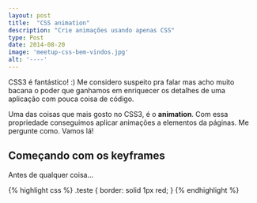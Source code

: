 ```yaml
---
layout: post
title:  "CSS animation"
description: "Crie animações usando apenas CSS"
type: Post
date: 2014-08-20
image: 'meetup-css-bem-vindos.jpg'
alt: '----'
---
```


CSS3 é fantástico! :) Me considero suspeito pra falar mas acho muito bacana o poder que ganhamos em enriquecer os detalhes de uma aplicação com pouca coisa de código.

Uma das coisas que mais gosto no CSS3, é o __animation__.  Com essa propriedade conseguimos aplicar animações a elementos da páginas. Me pergunte como. Vamos lá!

<h2 class="subtitle">Começando com os keyframes</h2>

Antes de qualquer coisa...

{% highlight css %}
.teste {
    border: solid 1px red;
}
{% endhighlight  %}
